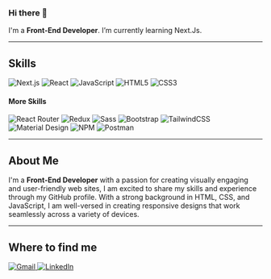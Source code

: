 <h3 >Hi there 👋</h3>

I'm a **Front-End Developer**. I’m currently learning Next.Js.

---

## Skills

<p>
<!-- <img src="img/html5.svg" style='vertical-align:middle' aria-label="HTML 5"> -->
 
![Next.js](https://img.shields.io/static/v1?style=for-the-badge&message=Next.js&color=000000&logo=Next.js&logoColor=FFFFFF&label=)
![React](https://img.shields.io/static/v1?style=for-the-badge&message=React&color=222222&logo=React&logoColor=61DAFB&label=)
![JavaScript](https://img.shields.io/static/v1?style=for-the-badge&message=JavaScript&color=222222&logo=JavaScript&logoColor=F7DF1E&label=)
![HTML5](https://img.shields.io/static/v1?style=for-the-badge&message=HTML5&color=E34F26&logo=HTML5&logoColor=FFFFFF&label=)
![CSS3](https://img.shields.io/static/v1?style=for-the-badge&message=CSS3&color=1572B6&logo=CSS3&logoColor=FFFFFF&label=)

</p>

#### More Skills
<p>

![React Router](https://img.shields.io/badge/React_Router-CA4245?style=for-the-badge&logo=react-router&logoColor=white)
![Redux](https://img.shields.io/badge/redux-%23593d88.svg?style=for-the-badge&logo=redux&logoColor=white)
![Sass](https://img.shields.io/static/v1?style=for-the-badge&message=Sass&color=CC6699&logo=Sass&logoColor=FFFFFF&label=)
![Bootstrap](https://img.shields.io/badge/bootstrap-%23563D7C.svg?style=for-the-badge&logo=bootstrap&logoColor=white)
![TailwindCSS](https://img.shields.io/badge/tailwindcss-%2338B2AC.svg?style=for-the-badge&logo=tailwind-css&logoColor=white)
![Material Design](https://img.shields.io/static/v1?style=for-the-badge&message=Material+Design&color=757575&logo=Material+Design&logoColor=FFFFFF&label=)
![NPM](https://img.shields.io/badge/NPM-%23000000.svg?style=for-the-badge&logo=npm&logoColor=white)
![Postman](https://img.shields.io/badge/Postman-FF6C37?style=for-the-badge&logo=postman&logoColor=white)
</p>




---
## About Me

I'm a **Front-End Developer** with a passion for creating visually engaging and user-friendly web sites, I am excited to share my skills and experience through my GitHub profile. With a strong background in HTML, CSS, and JavaScript, I am well-versed in creating responsive designs that work seamlessly across a variety of devices.

---

## Where to find me

<a href="mailto:shadman.alizada@gmail.com">![Gmail](https://img.shields.io/static/v1?style=flat&message=shadman.alizada@gmail.com&color=EA4335&logo=Gmail&logoColor=FFFFFF&label=)
</a>
[![LinkedIn](https://img.shields.io/static/v1?style=flat&message=LinkedIn&color=0A66C2&logo=LinkedIn&logoColor=FFFFFF&label=)](https://www.linkedin.com/in/shadman-alizada/)

<!-- [![Facebook](https://img.shields.io/static/v1?style=flat&message=Facebook&color=1877F2&logo=Facebook&logoColor=FFFFFF&label=)](https://www.facebook.com/) -->
